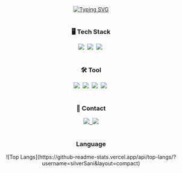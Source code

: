 <div align="center">
  <a href="https://git.io/typing-svg">
		<img src="https://readme-typing-svg.demolab.com?font=Fira+Code&pause=1000&width=435&lines=Hi%2C+I'm+Eunsan+Park!" alt="Typing SVG" />
	</a>
</div>

<br>
<h3 align="center">🖥️ Tech Stack </h3>
<div align="center">
  <img src="https://img.shields.io/badge/react-20232a.svg?style=for-the-badge&logo=react&logoColor=61DAFB" />&nbsp
  <img src="https://img.shields.io/badge/html5-E34F26.svg?style=for-the-badge&logo=html5&logoColor=white" />&nbsp
  <img src="https://img.shields.io/badge/css3-1572B6.svg?style=for-the-badge&logo=css3&logoColor=white" />&nbsp
</div>

<br>
<h3 align="center">🛠️ Tool </h3>
<div align="center">
  <img src="https://img.shields.io/badge/git-F05033.svg?style=for-the-badge&logo=git&logoColor=white" />&nbsp
  <img src="https://img.shields.io/badge/github-181717.svg?style=for-the-badge&logo=github&logoColor=white" />&nbsp
  <img src="https://img.shields.io/badge/Notion-F3F3F3.svg?style=for-the-badge&logo=notion&logoColor=black" />&nbsp
   <img src="https://img.shields.io/badge/figma-F24E1E.svg?style=for-the-badge&logo=figma&logoColor=white" />&nbsp
</div>

<br>
<h3 align="center"> 📨 Contact </h3>
<div align="center">
  <a href="https://velog.io/@silv_san_i">
    <img src="https://img.shields.io/badge/Velog-1EBC8F?style=for-the-badge&logo=velog&logoColor=white" />&nbsp
  </a>
  <a href="https://www.instagram.com/eun.__.san">
    <img src = "https://img.shields.io/badge/INSTAGRAM-E4405F?style=for-the-badge&logo=Instagram&logoColor=white">
  </a>
</div>

<br>
<h3 align="center">Language</h3>
<div align="center">
![Top Langs](https://github-readme-stats.vercel.app/api/top-langs/?username=silverSani&layout=compact)
</div>
